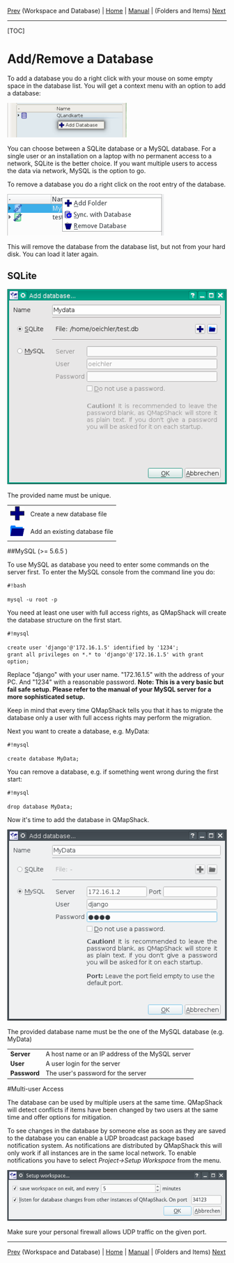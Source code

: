 [Prev](DocGisDatabaseWorkspaceDatabase.html) (Workspace and Database) | [Home](Home.html) | [Manual](DocMain.html) | (Folders and Items) [Next](DocGisDatabaseFoldersItems.html)
- - -

[TOC]

# Add/Remove a Database

To add a database you do a right click with your mouse on some empty space in the database list. You will get a context menu with an option to add a database:

![maproom2](images/DocGisDatabaseAddRemove/maproom2.png)

You can choose between a SQLite database or a MySQL database. For a single user or an installation on a laptop with no permanent access to a network, SQLite is the better choice. If you want multiple users to access the data via network, MySQL is the option to go.

To remove a database you do a right click on the root entry of the database. 

![maproom2](images/DocGisDatabaseAddRemove/maproom3.png)

This will remove the database from the database list, but not from your hard disk. You can load it later again.  

## SQLite

![maproom2](images/DocGisDatabaseAddRemove/maproom1.png)

The provided name must be unique. 

| | |
|-|-|
|![maproom2](images/DocGisDatabaseAddRemove/Add.png)| Create a new database file|
|![maproom2](images/DocGisDatabaseAddRemove/PathBlue.png)| Add an existing database file|



##MySQL (>= 5.6.5 ) 

To use MySQL as database you need to enter some commands on the server first. To enter the MySQL console from the command line you do:


```
#!bash

mysql -u root -p
```

You need at least one user with full access rights, as QMapShack will create the database structure on the first start.


```
#!mysql

create user 'django'@'172.16.1.5' identified by '1234';
grant all privileges on *.* to 'django'@'172.16.1.5' with grant option;
```

Replace "django" with your user name. "172.16.1.5" with the address of your PC. And "1234" with a reasonable password. **Note: This is a very basic but fail safe setup. Please refer to the manual of your MySQL server for a more sophisticated setup.**

Keep in mind that every time QMapShack tells you that it has to migrate the database only a user with full access rights may perform the migration.

Next you want to create a database, e.g. MyData:


```
#!mysql

create database MyData;
```

You can remove a database, e.g. if something went wrong during the first start:


```
#!mysql

drop database MyData;
```

Now it's time to add the database in QMapShack.


![maproom2](images/DocGisDatabaseAddRemove/maproom4.png)

The provided database name must be the one of the MySQL database (e.g. MyData)

| | |
|-|-|
|**Server**| A host name or an IP address of the MySQL server|
|**User**| A user login for the server|
|**Password**| The user's password for the server|

#Multi-user Access

The database can be used by multiple users at the same time. QMapShack will detect conflicts if items have been changed by two users at the same time and offer options for mitigation.  

To see changes in the database by someone else as soon as they are saved to the database you can enable a UDP broadcast package based notification system. As notifications are distributed by QMapShack this will only work if all instances are in the same local network. To enable notifications you have to select *Project->Setup Workspace* from the menu.

![maproom2](images/DocGisDatabaseAddRemove/maproom5.png)

Make sure your personal firewall allows UDP traffic on the given port.
- - -
[Prev](DocGisDatabaseWorkspaceDatabase.html) (Workspace and Database) | [Home](Home.html) | [Manual](DocMain.html) | (Folders and Items) [Next](DocGisDatabaseFoldersItems.html)
